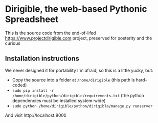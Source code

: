 Dirigible, the web-based Pythonic Spreadsheet
=============================================

This is the source code from the end-of-lifed https://www.projectdirigible.com project, preserved for posterity and the curious


Installation instructions
-------------------------

We never designed it for portability I'm afraid, so this is a little yucky, but:

- Copy the source into a folder at `/home/dirigible`  (this path is hard-coded)
- `sudo pip install -r /home/dirigible/python/dirigible/requirements.txt` (the python dependencies must be installed system-wide)
- `sudo python /home/dirigible/python/dirigible/manage.py runserver`

And visit http://localhost:8000



